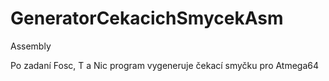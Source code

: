 # GeneratorCekacichSmycekAsm
Assembly

Po zadaní Fosc, T a Nic program vygeneruje čekací smyčku pro Atmega64 
